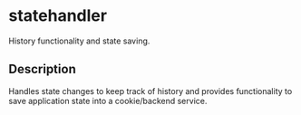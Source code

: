 # statehandler

History functionality and state saving.

## Description

Handles state changes to keep track of history and provides functionality to save application state into a cookie/backend service.
